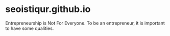 # seoistiqur.github.io
Entrepreneurship is Not For Everyone. To be an entrepreneur, it is important to have some qualities.

